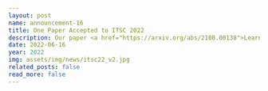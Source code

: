 ```yaml
---
layout: post
name: announcement-16
title: One Paper Accepted to ITSC 2022
description: Our paper <a href="https://arxiv.org/abs/2108.00138">Learning to Control DC Motor for Micromobility in Real Time with Reinforcement Learning</a> has been accepted to IEEE Intelligent Transportation Systems Conference (ITSC), 2022. Congratulations to all the authors!
date: 2022-06-16
year: 2022
img: assets/img/news/itsc22_v2.jpg 
related_posts: false
read_more: false 
---
```

